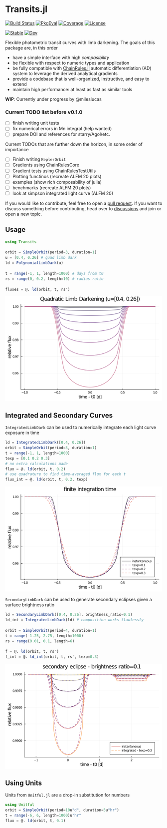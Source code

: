 # Transits.jl

[![Build Status](https://github.com/juliaastro/Transits.jl/workflows/CI/badge.svg)](https://github.com/juliaastro/Transits.jl/actions)
[![PkgEval](https://juliaci.github.io/NanosoldierReports/pkgeval_badges/T/Transits.svg)](https://juliaci.github.io/NanosoldierReports/pkgeval_badges/report.html)
[![Coverage](https://codecov.io/gh/juliaastro/Transits.jl/branch/master/graph/badge.svg)](https://codecov.io/gh/juliaastro/Transits.jl)
[![License](https://img.shields.io/badge/License-MIT-yellow.svg)](https://opensource.org/licenses/MIT)

[![Stable](https://img.shields.io/badge/docs-stable-blue.svg)](https://juliaastro.github.io/Transits.jl/stable)
[![Dev](https://img.shields.io/badge/docs-dev-blue.svg)](https://juliaastro.github.io/Transits.jl/dev)

Flexible photometric transit curves with limb darkening. The goals of this package are, in this order

* have a simple interface with high *compasibility*
* be flexible with respect to numeric types and application
* be fully compatible with [ChainRules.jl](https://github.com/juliadiff/ChainRules.jl) automatic differentiation (AD) system to leverage the derived analytical gradients
* provide a codebase that is well-organized, instructive, and easy to extend
* maintain high performance: at least as fast as similar tools

**WIP**: Currently under progress by @mileslucas

### Current TODO list before v0.1.0

- [ ] finish writing unit tests
- [ ] fix numerical errors in Mn integral (help wanted)
- [ ] prepare DOI and references for starry/Agol/etc.

Current TODOs that are further down the horizon, in some order of importance

- [ ] Finish writing `KeplerOrbit`
- [ ] Gradients using ChainRulesCore
- [ ] Gradient tests using ChainRulesTestUtils
- [ ] Plotting functinos (recreate ALFM 20 plots)
- [ ] examples (show rich composability of julia)
- [ ] benchmarks (recreate ALFM 20 plots)
- [ ] look at simpson integrated light curve (ALFM 20)

If you would like to contribute, feel free to open a [pull request](https://github.com/JuliaAstro/Transits.jl/pulls). If you want to discuss something before contributing, head over to [discussions](https://github.com/JuliaAstro/Transits.jl/discussions) and join or open a new topic.

## Usage

```julia
using Transits

orbit = SimpleOrbit(period=3, duration=1)
u = [0.4, 0.26] # quad limb dark
ld = PolynomialLimbDark(u)

t = range(-1, 1, length=1000) # days from t0
rs = range(0, 0.2, length=10) # radius ratio

fluxes = @. ld(orbit, t, rs')
```

![](limbdark.png)

## Integrated and Secondary Curves

`IntegratedLimbDark` can be used to numerically integrate each light curve exposure in time

```julia
ld = IntegratedLimbDark([0.4, 0.26])
orbit = SimpleOrbit(period=3, duration=1)
t = range(-1, 1, length=1000)
texp = [0.1 0.2 0.3]
# no extra calculations made
flux = @. ld(orbit, t, 0.2)
# use quadrature to find time-averaged flux for each t
flux_int = @. ld(orbit, t, 0.2, texp)
```

![](integrated.png)

`SecondaryLimbDark` can be used to generate secondary eclipses given a surface brightness ratio

```julia
ld = SecondaryLimbDark([0.4, 0.26], brightness_ratio=0.1)
ld_int = IntegratedLimbDark(ld) # composition works flawlessly

orbit = SimpleOrbit(period=4, duration=1)
t = range(-1.25, 2.75, length=1000)
rs = range(0.01, 0.1, length=6)

f = @. ld(orbit, t, rs')
f_int = @. ld_int(orbit, t, rs', texp=0.3)
```

![](secondary.png)

## Using Units

Units from `Unitful.jl` are a drop-in substitution for numbers

```julia
using Unitful
orbit = SimpleOrbit(period=10u"d", duration=5u"hr")
t = range(-6, 6, length=1000)u"hr"
flux = @. ld(orbit, t, 0.1)
```
